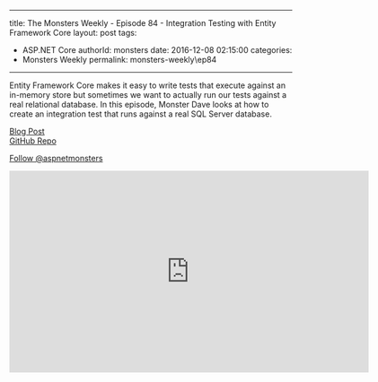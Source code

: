 
---
title: The Monsters Weekly - Episode 84 -  Integration Testing with Entity Framework Core
layout: post
tags: 
  - ASP.NET Core
authorId: monsters
date: 2016-12-08 02:15:00
categories:
  - Monsters Weekly
permalink: monsters-weekly\ep84
---

<p>Entity Framework Core makes it easy to write tests that execute against an in-memory store but sometimes we want to actually run our tests against a real relational database. In this episode, Monster Dave looks at how to create an integration test that runs against a real SQL Server database.</p><p><a href="https://www.aspnetmonsters.com/2016/11/2016-11-27-integration-testing-with-entity-framework-core-and-sql-server/">Blog Post</a><br><a href="https://github.com/AspNetMonsters/EntityFrameworkCoreIntegrationTest">GitHub Repo</a></p><p><a href="https://twitter.com/aspnetmonsters">Follow @aspnetmonsters</a></p> 


<iframe src='https://channel9.msdn.com/Series/aspnetmonsters/ASPNET-Monsters-84-Integration-Testing-with-Entity-Framework-Core/player' width='640' height='360' allowFullScreen frameBorder='0'></iframe>
